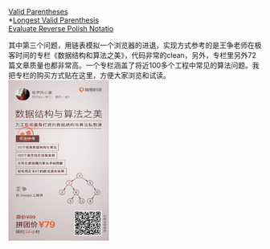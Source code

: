 [Valid Parentheses](https://leetcode.com/problems/valid-parentheses/)  
\*[Longest Valid Parenthesis](https://leetcode.com/problems/longest-valid-parentheses/)  
[Evaluate Reverse Polish Notatio](https://leetcode.com/problems/evaluate-reverse-polish-notation/)  
  
其中第三个问题，用链表模拟一个浏览器的进退，实现方式参考的是王争老师在极客时间的专栏《数据结构和算法之美》，代码非常的clean，另外，专栏里另外72篇文章质量也都非常高。一个专栏涵盖了将近100多个工程中常见的算法问题。我把专栏的购买方式贴在这里，方便大家浏览和试读。  
<img src="数据结构和算法之美.jpg" width="200" height="320" title="购买后可以找我返现12元哦，有没有童鞋看到这个，hhh。需提供极客时间付款截图"/>  

